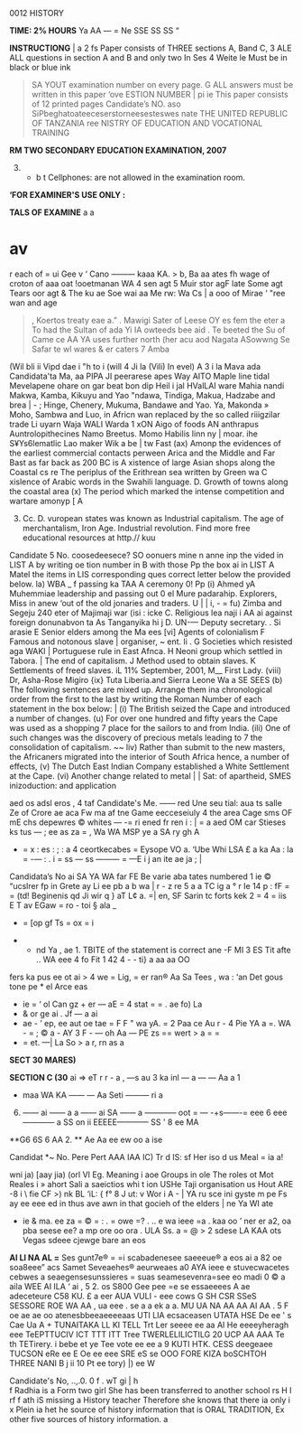 0012
HISTORY

**TIME: 2% HOURS**
Ya AA — = Ne SSE SS SS “

**INSTRUCTIONG**
| a
2 fs Paper consists of THREE sections A, Band C,
3 ALE ALL questions in section A and B and only two In Ses
4 Weite le Must be in black or blue ink
> SA YOUT examination number on every page.
G ALL answers must be written in this paper
‘ove ESTION NUMBER | pi ie
This paper consists of 12 printed pages
Candidate’s NO. aso SiPbeghatoateeceserstorneesesteswes nate THE UNITED REPUBLIC OF TANZANIA
ree NISTRY OF EDUCATION AND VOCATIONAL TRAINING

**RM TWO SECONDARY EDUCATION EXAMINATION, 2007**

3. - b t
Cellphones: are not allowed in the examination room.

**‘FOR EXAMINER'S USE ONLY :**

**TALS OF EXAMINE**
a a

av
=
r each of = ui Gee v ‘
Cano ——— kaaa KA. > b, Ba aa ates fh wage of croton of aaa oat
!ooetmanan WA
4 sen agt
5 Muir stor agF
late Some agt
Tears oor agt
&
The ku ae Soe wai aa Me rw: Wa Cs |
a ooo of Mirae
‘ "ree wan and age
>, Koertos treaty eae a.”
. Mawigi Sater of Leese OY es fem the eter a To had the Sultan of ada Yi IA
owteeds bee aid
. Te beeted the Su of Came ce AA YA uses further north (her acu aod Nagata
ASowwng Se Safar te wl wares & er caters 7 Amba

(Wil bli ii
Vipd dae i
"h to i
(will
4
Ji la
(Vili) In evel)
A
3
i la
Mava ada
Candidata'ta Ma, aa PIPA JI peerarese apes
Way AITO Maple line tidal Mevelapene ohare on gar beat bon dip Heil i jal HValLAI ware
Mahia nandi Makwa, Kamba, Kikuyu and Yao
"ndawa, Tindiga, Makua, Hadzabe and brea
| -
; Hinge, Chenery, Mukuma, Bandawe and Yao.
Ya, Makonda » Moho, Sambwa and Luo,
in Africn wan replaced by the so called riiigzilar trade
Li uyarn Waja
WALI Warda
1
xON Aigo of foods
AN anthrapus
Auntrolopithecines
Namo Breetus.
Momo Habilis linn ny | moar. ihe S¥Ys6lematlic Lao maker Wik a be | tw Fast
(ax) Amonp the evidences of the earliest commercial contacts perween
Arica and the Middle and Far Bast as far back as 200 BC is
   A xistence of large Asian shops along the Coastal cs re The periplus of the Erithrean sea written by Green wa
   C xislence of Arabic words in the Swahili language.
D. Growth of towns along the coastal area
(x) The period which marked the intense competition and wartare amonyp [
A

3. Cc.
D.
vuropean states was known as
Industrial capitalism.
The age of merchantalism,
Iron Age.
Industrial revolution.
Find more free educational resources at http.//
kuu

Candidate 5 No. coosedeesece? SO oonuers mine n anne inp the vided in LIST A by writing oe tion number in
   B with those Pp the box ai in LIST A
Matel the items in LIS corresponding ques correct letter below the provided below.
la)
WBA _ f passing ka TAA A ceremony 0! Pp
(i) Ahmed yA Muhemmiae leadership and passing out 0
el Mure padarahip.
Explorers, Miss in anew
‘out of the old jonaries and traders.
U | | i, - =
fu) Zimba and Segeju 240 eter of Majimaji war
(isi : icke C. Religious lea naji i AA ai against foreign donunabvon ta
As Tanganyika hi j D. UN-— Deputy secretary. .
Si arasie E Senior elders among the Ma ees
[vi] Agents of colonialism F Famous and notonous slave |
organiser, ~ ent.
li . G Societies which resisted aga
WAKI | Portuguese rule in East Afnca.
H Neoni group which settled in Tabora.
| The end of capitalism.
J Method used to obtain slaves.
K Settlements of freed slaves.
iL 11% September, 2001,
M__ First Lady.
(viii) Dr, Asha-Rose Migiro
{ix} Tuta
Liberia.and Sierra Leone
Wa a SE SEES
(b) The following sentences are mixed up. Arrange them ina chronological order from the first to the last by writing the Roman
Number of each statement in the box below: |
(i) The British seized the Cape and introduced a number of changes.
(u) For over one hundred and fifty years the Cape was used as a shopping
7 place for the sailors to and from India.
(ili) One of such changes was the discovery of precious metals leading to
7 the consolidation of capitalism. ~~
liv) Rather than submit to the new masters, the Africaners migrated into the interior of South Africa hence, a number of effects,
(v) The Dutch East Indian Company established a White Settlement at the Cape.
(vi) Another change related to metal | | Sat:
of apartheid, SMES inizoduction: and application

aed os adsl eros
, 4
taf
Candidate's Me. ——
red Une seu tial:
aua ts salle Ze of Crore ae aca Fw ma af tne
Game eecceseiuly
4 the area Cage sms OF mE
chs depewres ©
whites
— -= ri ened fr ren i :
| = a aed OM
car Stieses ks tus —
; ee as za = ,
Wa WA MSP ye a
SA ry gh A
- =
x : es
: ;
: a 4 ceortkecabes = Eysope VO a. ‘Ube Whi
LSA £
a ka Aa : la =
-— : . i
= ss — ss
——— = —E i j an ite ae ja ; |

Candidata’s No ai SA YA WA
far FE Be varie aba tates numbered 1 ie © “ucslrer fp in Grete ay
Li ee pb a b
wa | r - z re
5
a a TC ig a ° r
Ie
14 p :
fF = =
(td! Beginenis qd Ji wir q
} aT L¢ a.
=| en,
SF Sarin tc forts kek 2
= 4 =
iis
   E T
av EGaw =
ro -
toi § ala _
+ = [op gf
Ts = ox = i
- - nd Ya
, ae 1. TBITE of the statement is correct ane
-F MI 3 ES Tit afte
.. WA eee 4 fo
Fit 1 42 4 - -
ti}
a aa aa OO

fers ka pus ee ot ai >
4
we =
Lig, =
er ran® Aa Sa
Tees
, wa : ‘an
Det gous tone pe *
el Arce eas
- ie = ‘ ol
Can gz + er
—
aE =
4 stat = =
. ae fo) La
- & or ge ai . Jf — a ai
- ae - ’
ep, ee aut oe tae = F
F " wa yA. =
2 Paa ce Au r - 4 Pie YA a =.
WA - =
; © a - AY 3
F - — oh
Aa — PE
zs == wert > a = =
- = et. —| La So >
a r, rn as a

**SECT 30 MARES)**

**SECTION C (30**
ai => eT
r r - a
, —s au 3
ka inl
— a —
— Aa a 1
- maa
WA
KA
——
—
Aa Seti
———
ri a

6. ——
ai
—— a a —— ai SA
—— a
———— oot =
—
-+s——-= eee 6 eee ———— a SS
on ii EEEEE———— SS ' 8
ee MA

**G6 6S 6 AA 2. **
Ae Aa ee ew oo a ise

Candidat *~ No. Pere Pert AAA IAA
IC) Tr d IS: sf Her iso d us Meal = ia a!

wni ja)
[aay jia)
(orl
VI
Eg.
Meaning i
aoe
Groups in ole
The roles ot Mot
Reales i
» ahort Sali a saeictios whi t ion USHe
Taji organisation us
Hout ARE -8
i \ fie CF >) nk BL ‘iL:
{ f° 8 J ut: v Wor i A - | YA
ru sce ini gyste m pe Fs ay ee eee ed in thus ave awn in that gocieh of the elders | ne Ya WI
ate
- ie
& ma.
ee za
= © =
:
.
= owe =?
.
.. e wa ieee
=a .
kaa oo ’
ner er a2,
oa pba seese ee?
a mp ore oo ora
. ULA Ss.
a
= @ > 2
sdese LA KAA ots
Vegas sdeee cjewge bare an eos

**AI LI NA AL =**
Ses gunt7e® = =i scabadenesee saeeeue® a eos ai a 82 oe soa8eee”
acs Samet Seveaehes®
aeurweaes a0
AYA ieee e stuvecwacetes cebwes a seaegensesunssieres
= suas seamesevenra=see eo madi 0 © a aila
WEE AI ILA
‘ ai
,
5 2. os S800 Gee pee =e se essaeeees
   A ae adeceteure C58 KU.
£ a eer AUA VULI -
eee cows G SH CSR SSeS SESSORE ROE WA AA
, ua eee . se a a ek a a. MU UA NA AA AA AI AA .
5 F
oe ae ae oo atenesbbeeaeeeeaas UTI LIA ecsaceasen UTATA HSE De ee ' s
Cae Ua A + TUNAITAKA LL KI TELL Trt Ler seeee ee aa
AI He eeeeyheragh eee TeEPTTUCIV ICT TTT ITT Tree TWERLELILICTILG 20 UCP AA AAA
Te th TETirery. i bebe et ye
Tee vote ee ee a 9 KUTI HTK. CESS deegeaee TUCSON eRe ee E Oe ee eee SRE eS
se OOO FORE KIZA boSCHTOH THREE NANI
   B j ii
10
Pt ee tory) |) ee
W

Candidate's No, ..,.0. 0
f . wT gi | h \
f Radhia is a Form two girl She has been transferred to another school rs
H I rf f ath iS missing a History teacher Therefore she knows that there ia only i x Plein ia het he source of history information that is ORAL TRADITION, Ex other five sources of history information.
a
